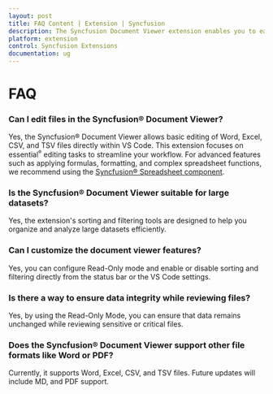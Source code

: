 ```yaml
---
layout: post
title: FAQ Content | Extension | Syncfusion
description: The Syncfusion Document Viewer extension enables you to easily view and manage your documents within VSCode using our intuitive features.
platform: extension
control: Syncfusion Extensions
documentation: ug
---
```


# FAQ

### Can I edit files in the Syncfusion® Document Viewer?

Yes, the Syncfusion® Document Viewer allows basic editing of Word, Excel, CSV, and TSV files directly within VS Code. This extension focuses on essential<sup style="font-size:70%">&reg;</sup> editing tasks to streamline your workflow. For advanced features such as applying formulas, formatting, and complex spreadsheet functions, we recommend using the [Syncfusion® Spreadsheet component](https://www.syncfusion.com/javascript-ui-controls/js-spreadsheet).

### Is the Syncfusion® Document Viewer suitable for large datasets?

Yes, the extension's sorting and filtering tools are designed to help you organize and analyze large datasets efficiently.

### Can I customize the document viewer features?

Yes, you can configure Read-Only mode and enable or disable sorting and filtering directly from the status bar or the VS Code settings. 

### Is there a way to ensure data integrity while reviewing files?

Yes, by using the Read-Only Mode, you can ensure that data remains unchanged while reviewing sensitive or critical files. 

### Does the Syncfusion® Document Viewer support other file formats like Word or PDF?

Currently, it supports Word, Excel, CSV, and TSV files. Future updates will include MD, and PDF support.